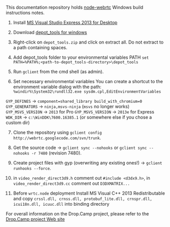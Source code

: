 This documentation repository holds [node-webrtc](https://github.com/js-platform/node-webrtc) Windows build instructions notes.

1. Install [MS Visual Studio Express 2013 for Desktop](http://www.visualstudio.com/downloads/download-visual-studio-vs#d-express-windows-desktop)

2. Download [depot_tools for windows](https://src.chromium.org/svn/trunk/tools/depot_tools.zip)

3. Right-click on `depot_tools.zip` and click on extract all.
   Do not extract to a path containing spaces.
   
4. Add depot_tools folder to your environmental variables PATH
   `set PATH=%PATH%;<path-to-depot_tools-directory>\depot_tools`

5. Run `gclient` from the cmd shell (as admin).

6. Set necessary environmental variables
   You can create a shortcut to the environment variable dialog with the path: `%windir%\System32\rundll32.exe sysdm.cpl,EditEnvironmentVariables`

`GYP_DEFINES` -> `component=shared_library build_with_chromium=0`
`GYP_GENERATORS` -> `ninja,msvs-ninja` (`msvs` no longer works)
`GYP_MSVS_VERSION` -> `2013` for Pro
`GYP_MSVS_VERSION` -> `2013e` for Express
`WDK_DIR` -> `c:\WinDDK\7600.16385.1` (or somewhere else if you chose a custom dir)

7. Clone the repository using `gclient config http://webrtc.googlecode.com/svn/trunk`.

8. Get the source code -> `gclient sync --nohooks` or `gclient sync --nohooks -r 7480` (revision 7480).

9. Create project files with gyp (overwriting any existing ones!) -> `gclient runhooks --force`.

10. in `video_render_direct3d9.h` comment out `#include <d3dx9.h>`, in `video_render_direct3d9.cc` comment out `D3DXMATRIX...`

11. Before `wrtc.node` deployment Install MS Visual C++ 2013 Redistributable and copy `crssl.dll, crnss.dll, protobuf_lite.dll, crnspr.dll, icui18n.dll, icuuc.dll` into binding directory


For overall information on the Drop.Camp project, please refer to the [Drop.Camp project Web site](https://github.com/igi64/Drop.Camp)

